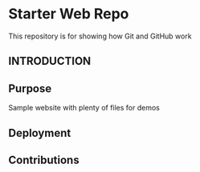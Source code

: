 # Starter Web Repo

This repository is for showing how Git and GitHub work

## INTRODUCTION

## Purpose

Sample website with plenty of files for demos

## Deployment

## Contributions